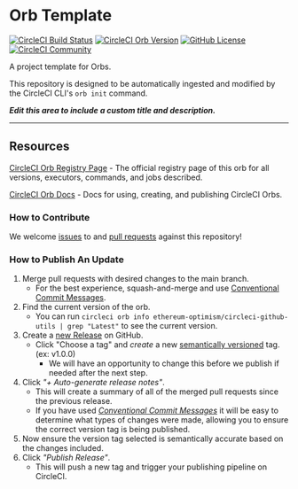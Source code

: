 # Orb Template


[![CircleCI Build Status](https://circleci.com/gh/ethereum-optimism/circleci-github-utils.svg?style=shield "CircleCI Build Status")](https://circleci.com/gh/ethereum-optimism/circleci-github-utils) [![CircleCI Orb Version](https://badges.circleci.com/orbs/ethereum-optimism/circleci-github-utils.svg)](https://circleci.com/developer/orbs/orb/ethereum-optimism/circleci-github-utils) [![GitHub License](https://img.shields.io/badge/license-MIT-lightgrey.svg)](https://raw.githubusercontent.com/ethereum-optimism/circleci-github-utils/master/LICENSE) [![CircleCI Community](https://img.shields.io/badge/community-CircleCI%20Discuss-343434.svg)](https://discuss.circleci.com/c/ecosystem/orbs)



A project template for Orbs.

This repository is designed to be automatically ingested and modified by the CircleCI CLI's `orb init` command.

_**Edit this area to include a custom title and description.**_

---

## Resources

[CircleCI Orb Registry Page](https://circleci.com/developer/orbs/orb/ethereum-optimism/circleci-github-utils) - The official registry page of this orb for all versions, executors, commands, and jobs described.

[CircleCI Orb Docs](https://circleci.com/docs/orb-intro/#section=configuration) - Docs for using, creating, and publishing CircleCI Orbs.

### How to Contribute

We welcome [issues](https://github.com/ethereum-optimism/circleci-github-utils/issues) to and [pull requests](https://github.com/ethereum-optimism/circleci-github-utils/pulls) against this repository!

### How to Publish An Update
1. Merge pull requests with desired changes to the main branch.
    - For the best experience, squash-and-merge and use [Conventional Commit Messages](https://conventionalcommits.org/).
2. Find the current version of the orb.
    - You can run `circleci orb info ethereum-optimism/circleci-github-utils | grep "Latest"` to see the current version.
3. Create a [new Release](https://github.com/ethereum-optimism/circleci-github-utils/releases/new) on GitHub.
    - Click "Choose a tag" and _create_ a new [semantically versioned](http://semver.org/) tag. (ex: v1.0.0)
      - We will have an opportunity to change this before we publish if needed after the next step.
4.  Click _"+ Auto-generate release notes"_.
    - This will create a summary of all of the merged pull requests since the previous release.
    - If you have used _[Conventional Commit Messages](https://conventionalcommits.org/)_ it will be easy to determine what types of changes were made, allowing you to ensure the correct version tag is being published.
5. Now ensure the version tag selected is semantically accurate based on the changes included.
6. Click _"Publish Release"_.
    - This will push a new tag and trigger your publishing pipeline on CircleCI.